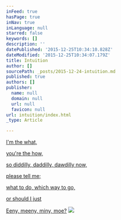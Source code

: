```yaml
---
inFeed: true
hasPage: true
inNav: true
inLanguage: null
starred: false
keywords: []
description: ''
datePublished: '2015-12-25T10:34:10.828Z'
dateModified: '2015-12-25T10:34:07.179Z'
title: Intuition
author: []
sourcePath: _posts/2015-12-24-intuition.md
published: true
authors: []
publisher:
  name: null
  domain: null
  url: null
  favicon: null
url: intuition/index.html
_type: Article

---
```

[I'm the what, ][0]

[you're the how, ][0]

[so diddilly, 
daddilly, 
dawdilly now, ][0]

[please tell me; ][0]

[what to do,
which way to go, ][0]

[or should I just ][0]

[Eeny, meeny, miny, moe?][0]
![](https://the-grid-user-content.s3-us-west-2.amazonaws.com/2cf8a613-95ea-4290-93dd-1aaeba288588.jpg)

[0]: null